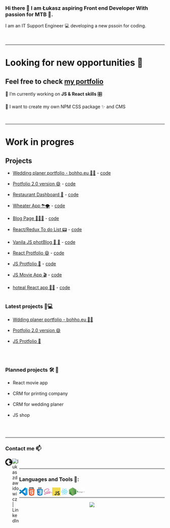 ### Hi there 👋 I am **Łukasz** aspiring Front end Developer With passion for MTB 🚵.
I am an IT Support Engineer 💻 developing a new pssoin for coding.

<br />
<hr />

#  Looking for new opportunities 🧐

## Feel free to check [my portfolio](https://lukaszdawidowicz.pl/)

🔭 I’m currently working on <b>JS & React skills</b> 🎛<br /><br />
🤯 I want to create my own NPM CSS package ✨ and CMS <br />

<br />
<hr />

# Work in progres


## Projects
- [Wedding planer portfolio - bohho.eu 👰🍰](https://bohho.eu) - [code](https://github.com/shivetay/wedding_portfolio)<br /><br />
- [Protfolio 2.0 version 😄](https://github.com/shivetay/ld_portfolio_2.0) - [code](https://github.com/shivetay/ld_portfolio_2.0)<br /><br />
- [Restaurant Dashboard 🥩](https://shivetay.github.io/kodilla_dashbord/)  - [code](https://github.com/shivetay/kodilla_dashbord)<br /><br />
- [Wheater App ⛈🌪](https://shivetay.github.io/vanila_js_wheaterApp/) - [code](https://github.com/shivetay/vanila_js_wheaterApp)<br /><br />
- [Blog Page 👨🏻‍💻](https://shivetay.github.io/kodill_blog/) - [code](https://github.com/shivetay/kodill_blog)<br /><br />
- [React/Redux To do List 📟](https://todo-kodilla.herokuapp.com/) - [code](https://github.com/shivetay/kodilla_to_do_react)<br /><br />
- [Vanila JS photBlog  📸 📱](https://lit-hollows-45064.herokuapp.com/) - [code](https://github.com/shivetay/js_photBlog)<br /><br />
- [React Protfolio 😄](https://nervous-agnesi-db230a.netlify.app/) - [code](https://github.com/shivetay/LD_portfolio)<br /><br />
- [JS Protfolio 🤖](https://peaceful-lalande-916b57.netlify.app/) - [code](https://github.com/shivetay/ld_portfolio_3.0)<br /><br />
- [JS Movie App 🎬](https://shivetay.github.io/VanilaJS_MovieApp/public/index.html) - [code](https://github.com/shivetay/VanilaJS_MovieApp)<br /><br />
- [hoteal React app  🛌🏻](http://scots-hotel-12387.herokuapp.com/) - [code](https://github.com/shivetay/react_hotel_page)<br /><br />

### Latest projects 🧬💻
- [Wdding planer portfolio - bohho.eu 👰🍰](https://bohho.eu)<br /><br />
- [Protfolio 2.0 version 😄](https://github.com/shivetay/ld_portfolio_2.0)<br /><br />
- [JS Protfolio 🤖](https://github.com/shivetay/ld_portfolio_3.0)<br /><br />

<br />

### Planned projects 🛠 🧫
- React movie app<br /><br />
- CRM for printing company<br /><br />
- CRM for wedding planer <br /><br />
- JS shop<br /><br />

<br />
<hr />

### Contact me 📫

[<img align="left" alt="lukaszdawidowicz.pl" width="22px" src="https://raw.githubusercontent.com/iconic/open-iconic/master/svg/globe.svg" />](www.ldawidowicz.pl)
[<img align="left" alt="lukaszdawidowicz | LinkedIn" width="22px" src="https://cdn.jsdelivr.net/npm/simple-icons@v3/icons/linkedin.svg" />](https://www.linkedin.com/in/%C5%82ukasz-dawidowicz-698a59b6/)

<br />
<hr />

### Languages and Tools 👾:

<img align="left" alt="Visual Studio Code" width="26px" src="https://raw.githubusercontent.com/github/explore/80688e429a7d4ef2fca1e82350fe8e3517d3494d/topics/visual-studio-code/visual-studio-code.png" />
<img align="left" alt="html5" width="26px" src="https://raw.githubusercontent.com/github/explore/80688e429a7d4ef2fca1e82350fe8e3517d3494d/topics/html/html.png" />
<img align="left" alt="CSS3" width="26px" src="https://raw.githubusercontent.com/github/explore/80688e429a7d4ef2fca1e82350fe8e3517d3494d/topics/css/css.png" />
<img align="left" alt="sass" width="26px" src="https://raw.githubusercontent.com/github/explore/80688e429a7d4ef2fca1e82350fe8e3517d3494d/topics/sass/sass.png" />
<img align="left" alt="JavaScript" width="26px" src="https://raw.githubusercontent.com/github/explore/80688e429a7d4ef2fca1e82350fe8e3517d3494d/topics/javascript/javascript.png" />
<img align="left" alt="react" width="26px" src="https://raw.githubusercontent.com/github/explore/80688e429a7d4ef2fca1e82350fe8e3517d3494d/topics/react/react.png" />
<img align="left" alt="Node.js" width="26px" src="https://raw.githubusercontent.com/github/explore/80688e429a7d4ef2fca1e82350fe8e3517d3494d/topics/nodejs/nodejs.png" />
<img align="left" alt="mongodb" width="26px" src="https://raw.githubusercontent.com/github/explore/80688e429a7d4ef2fca1e82350fe8e3517d3494d/topics/mongodb/mongodb.png" />
<br />
<hr />
<div align=center>
  <img src="https://github-readme-stats.vercel.app/api/top-langs/?username=shivetay&layout=compact" />
</div>

<!--
**shivetay/shivetay** is a ✨ _special_ ✨ repository because its `README.md` (this file) appears on your GitHub profile.
Here are some ideas to get you started:
- 🔭 I’m currently working on ...
- 🌱 I’m currently learning ...
- 👯 I’m looking to collaborate on ...
- 🤔 I’m looking for help with ...
- 💬 Ask me about ...
- 📫 How to reach me: ...
- 😄 Pronouns: ...
- ⚡ Fun fact: ...
-->
